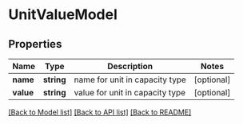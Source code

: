 # UnitValueModel

## Properties
Name | Type | Description | Notes
------------ | ------------- | ------------- | -------------
**name** | **string** | name for unit in capacity type | [optional] 
**value** | **string** | value for unit in capacity type | [optional] 

[[Back to Model list]](../README.md#documentation-for-models) [[Back to API list]](../README.md#documentation-for-api-endpoints) [[Back to README]](../README.md)


